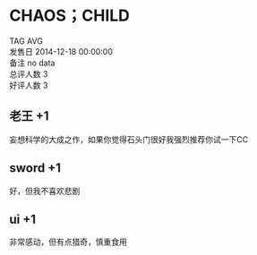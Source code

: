 



# CHAOS；CHILD
  
TAG AVG  
发售日 2014-12-18 00:00:00  
备注 no data  
总评人数 3  
好评人数 3
## 老王 +1


妄想科学的大成之作，如果你觉得石头门很好我强烈推荐你试一下CC
## sword +1


好，但我不喜欢悲剧
## ui +1


非常感动，但有点猎奇，慎重食用